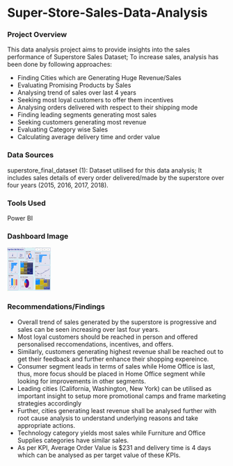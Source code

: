 # Super-Store-Sales-Data-Analysis
### Project Overview

This data analysis project aims to provide insights into the sales performance of Superstore Sales Dataset; To increase sales, analysis has been done by following approaches:
- Finding Cities which are Generating Huge Revenue/Sales
- Evaluating Promising Products by Sales
- Analysing trend of sales over last 4 years
- Seeking most loyal customers to offer them incentives
- Analysing orders delivered with respect to their shipping mode
- Finding leading segments generating most sales
- Seeking customers generating most revenue
- Evaluating Category wise Sales
- Calculating average delivery time and order value

### Data Sources

superstore_final_dataset (1): Dataset utilised for this data analysis; It includes sales details of every order delivered/made by the superstore over four years (2015, 2016, 2017, 2018).

### Tools Used

Power BI 

### Dashboard Image

<img src="Dashboard Super Store Sales Data Analysis Ilika Sharma.pbix.png" width="100" height="100">

### Recommendations/Findings 
- Overall trend of sales generated by the superstore is progressive and sales can be seen increasing over last four years.
- Most loyal customers should be reached in person and offered personalised reccomendations, incentives, and offers.
- Similarly, customers generating highest revenue shall be reached out to get their feedback and further enhance their shopping expereince.
- Consumer segment leads in terms of sales while Home Office is last, thus, more focus should be placed in Home Office segment while looking for improvements in other segments.
- Leading cities (California, Washington, New York) can be utilised as important insight to setup more promotional camps and frame marketing strategies accordingly
- Further, cities generating least revenue shall be analysed further with root cause analysis to understand underlying reasons and take appropriate actions.
- Technology category yields most sales while Furniture and Office Supplies categories have similar sales.
- As per KPI, Average Order Value is $231 and delivery time is 4 days which can be analysed as per target value of these KPIs.

